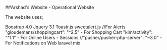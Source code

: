 ##Arshad's Website - Operational Website

The website uses;

Boostrap 4.0 
Jquery 3.1 
Toastr.js
sweetalert.js //For Alerts
"gloudemans/shoppingcart": "^2.5" - For Shopping Cart
"kim/activity": "^1.1" - For Online Users - Sessions
//"pusher/pusher-php-server": "~3.0" - For Notifications on Web
laravel mix



